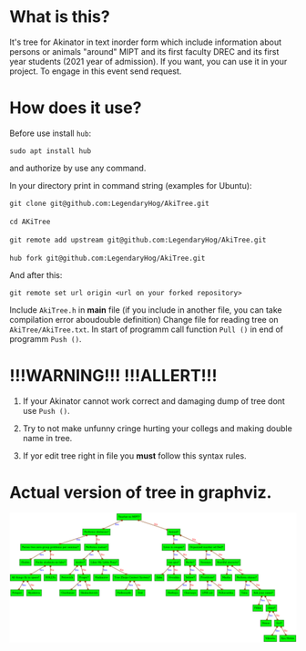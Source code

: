 # What is this?

It's tree for Akinator in text inorder form which include information about persons or animals "around" MIPT and its first faculty DREC and its first year students (2021 year of admission). If you want, you can use it in your project. To engage in this event send request.

# How does it use?

Before use install `hub`:
```
sudo apt install hub
```

and authorize by use any command.

In your directory print in command string (examples for Ubuntu):

```
git clone git@github.com:LegendaryHog/AkiTree.git

cd AKiTree

git remote add upstream git@github.com:LegendaryHog/AkiTree.git

hub fork git@github.com:LegendaryHog/AkiTree.git
```
And after this:
```
git remote set url origin <url on your forked repository>
```
Include `AkiTree.h` in **main** file (if you include in another file, you can take compilation error aboudouble definition)
Change file for reading tree on `AkiTree/AkiTree.txt`. In start of programm call function `Pull ()` in end of programm `Push ()`.

# !!!WARNING!!! !!!ALLERT!!!

1. If your Akinator cannot work correct and damaging dump of tree dont use `Push ()`.

2. Try to not make unfunny cringe hurting your collegs and making double name in tree.

3. If yor edit tree right in file you **must** follow this syntax rules.

# Actual version of tree in graphviz.

![A](https://github.com/LegendaryHog/AkiTree/blob/master/Aki_Dump0.png)
